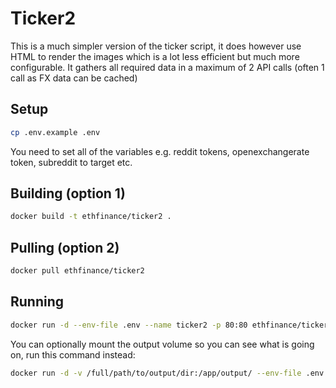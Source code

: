 Ticker2
=======

This is a much simpler version of the ticker script, it does however use HTML to render the images which is a lot less efficient but much more configurable. It gathers all required data in a maximum of 2 API calls (often 1 call as FX data can be cached)

Setup
-----

```sh
cp .env.example .env
```

You need to set all of the variables e.g. reddit tokens, openexchangerate token, subreddit to target etc.

Building (option 1)
-------------------

```sh
docker build -t ethfinance/ticker2 .
```

Pulling (option 2)
------------------

```sh
docker pull ethfinance/ticker2
```

Running
-------

```sh
docker run -d --env-file .env --name ticker2 -p 80:80 ethfinance/ticker2
```

You can optionally mount the output volume so you can see what is going on, run this command instead:

```sh
docker run -d -v /full/path/to/output/dir:/app/output/ --env-file .env --name ticker2 -p 80:80 ethfinance/ticker2
```
